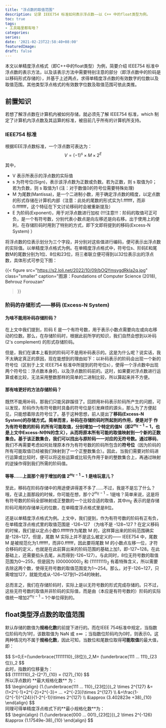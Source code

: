 ```yaml
---
title: "浮点数的取值范围"
description: 记录 IEEE754 标准如何表示浮点数——以 C++ 中的float类型为例。
toc: true
tags: 
- 工具箱里都有啥？
categories:
series:
date: '2021-02-23T22:58:40+08:00'
featuredImage:
draft: false
---
```






本文以单精度浮点格式（即C++中的float类型）为例，简要介绍 IEEE754 标准中浮点数的表示方法，以及该表示方法中需要特别注意的部分（即浮点数中的阶码是以移码形式存储的），并基于上述两点，求得单精度浮点数的有效数字的位数以及取值范围。其他类型浮点格式的有效数字位数及取值范围可依此类推。

## 前置知识

若想了解浮点数在计算机内被如何存储，就必须先了解 IEEE754 标准，which 制定了计算机内浮点数及其运算的标准，被目前几乎所有的计算机所支持。

### IEEE754 标准

根据IEEE浮点数标准，一个浮点数可表达为：
$$
V=(-1)^s \times M \times 2^E
$$

其中，

- V 表示所表示的浮点数的实际值
- s 为符号位(Sign)，表示该浮点数为正数或负数。若为正数，则 s 取值为0；若为负数，则 s 取值为1 (注：对于数值0的符号位需要特殊处理)
- M 为尾数(Mantissa)，是一个二进制小数，用于确定浮点数的精度，以定点数的形式存储在计算机内部（注意：此处的尾数的形式实为1.ffffff，而非0.fffffff，这个特征在下文讨论移码时会被重新提及）
- E 为阶码(Exponent)，用于对浮点数进行加权 (!!!注意!!!：阶码的取值可正可负，是一个有符号数，分别代表小数点是向左移还是向右移。出于使用上的便利，在存储阶码时用到了特别的方式，即下文即将提到的移码(Excess-N System) ）

将浮点数的位表示划分为三个字段，并分别对这些值进行编码，便可表示出浮点数的实际值。以单精度浮点格式为例。在单精度浮点格式中，符号位s、阶码E和尾数M的尾数分别为1位、8位和23位，将三者联立便可得到以32位表示出的浮点数，具体形式可参见下图：


{{< figure
  src="https://s2.loli.net/2022/10/09/bOQYmsygdRkIa2q.jpg"
  class="smaller"
  caption="图源：Foundations of Computer Science (2018), Behrouz Forouzan"
>}}


### 阶码的存储形式——移码 (Excess-N System)

#### 为啥不能用补码存储阶码？

在上文中我们提到，阶码 E 是一个有符号数，用于表示小数点需要向左或向右移动的位数。那么，在存储阶码时，根据此前所学的知识，我们自然会想到以补码 (2's complement) 的形式存储阶码。

但是，我们在课本上看到的阶码可不是用补码表示的。这是为什么呢？说实话，我不太确定真正的原因，现在能想到的理由如下：以补码表示的阶码会出现一个新的符号位（区别于上文 IEEE754 标准中所提到的符号位s），使得一个浮点数中出现两个符号位：浮点数本身的，以及浮点数阶码前的。这时，如果要对浮点数进行运算或者比较，无法采用整数那样的简单的二进制比较，所以算起来并不方便。

#### 那有啥更好的方法存储阶码？

既然不能用补码，那我们只能另辟蹊径了。回顾用补码表示阶码所产生的问题，可以发现，阶码作为有符号数时具备的符号位是引发麻烦的源头，那么为了方便起见，只能想着除去符号位了。基于这种思想，前人提出了**移码(Excess-N System)**的存储方式。简单而言，补码在存储阶码时所起到的作用，便是对于 作为有符号数的阶码 的所有可能取值，分别增加一个特定的值N（即$2^{m_E-1}-1$，也是上文中Excess-N中N的含义），从而将原本所有可能的取值映射到一个新的正数集合。基于该正数集合，我们可以找出与原阶码一一对应的无符号数。通过**移码**，我们不再需要考虑如何处理原本作为有符号数的阶码所包含的**符号位**（因为阶码的所有可能取值已经被我们映射到了一个正整数集合）。因此，当我们需要对阶码进行运算或比较时，便可以将这些运算或比较先作用于新的整数集合上，再通过映射的逆操作得到我们所需的阶码值。

#### 等等……上面那个用于增加的值 $2^{m_E-1}-1$ 是啥玩意儿？

至此，移码在阶码存储中的用途便讲得差不多了……不过，我是不是忘了什么？哦，在读上面那段的时候，你可能在想，那个$2^{m_E-1}-1$是啥？简单来说，这是将有符号数的阶码全部映射成正整数的一个比较合适的取值，其中$m_E$ 表示的是存储阶码可用的存储单元的位数，在单精度浮点格式里是8位。

还是以单精度浮点格式为例。上文中，我们提到，作为有符号数的阶码有正有负，在单精度浮点格式里的取值范围是 -126~127 （为啥不是 -128~127 ? 在定义移码的时候，我们是以定点小数0.ffffff作为尾数 M 的，这样算出来的阶码范围确实是-128~127。但是，尾数 M 实际上并不是这么被定义的—— IEEE754 中，尾数 M 是被规范化为1.ffffff，而非0.ffffff，因此要将尾数 M 的小数点左移一位，才符合移码的定义，也就是在此前算出来的阶码范围的基础上加1，即-127~128。在此基础上，还需要掐头去尾，从而得到-126~127）。与此同时，8位无符号数的取值范围为0～255，但是因为 $(0000 0000)_2$ 和 $(1111 1111)_2$ 有着特殊含义，所以需要去除这两个数，使得无符号数的取值范围变为1～254。那么，对于-126~127，只需增加127，就能完成从-126~127到1~254的映射。




总而言之，我们在存储阶码时，实际上是以无符号数的形式完成存储的。只不过，这些无符号数的取值并非阶码的实际值，而是由（本应是有符号数的）阶码的实际值统一增加$2^{m_E-1}-1$个单位得到的。

## float类型浮点数的取值范围

默认存储的数值为**规格化数**的前提下进行的。而在IEEE 754标准中规定，当指数位阶码均为1时，该数取值为 NaN 或 $\pm \infty$ ；当指数位阶码均为0时，则表示0。这两种情况均不属于**规格化数**，因此可知，当数位和尾数位取得**可能取值**的最大值，即：
<div>
$$
S=0,E=(\underbrace{11111110}_{8位})_2,M= (\underbrace{111 ... 111}_{23位})_2
$$
</div>
此时，指数的位移量为：
<div>
$$
(11111110)_2-(2^7)_{10} = (127)_{10}
$$
</div>
所以浮点数的 **最大规格化数** 为：
<div>
$$
\begin{align}  (1.{\underbrace{111 ... 110}_{23位}})_2 \times 2^{127}   &= (1+2^{-1}+2^{-2}+2^{-3}+ ... +2^{-23})\times 2^{127}  \\ &=\frac{1-(2^{-1})^{24}}{1-2^{-1}}\times 2^{127}  \\ &\approx (3.402823e +38)_{10}  \end{align}
$$
</div>
同理可得单精度浮点格式下的**最小规格化数**为：
<div>
$$
\begin{align}  (1.{\underbrace{000 ... 001}_{23位}})_2 \times 2^{-126}    &\approx (1.17549e-38)_{10}  \end{align}
$$
</div>

